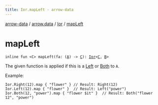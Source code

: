 ```yaml
---
title: Ior.mapLeft - arrow-data
---
```


[arrow-data](../../index.html) / [arrow.data](../index.html) / [Ior](index.html) / [mapLeft](./map-left.html)

# mapLeft

`inline fun <C> mapLeft(fa: (`[`A`](index.html#A)`) -> `[`C`](map-left.html#C)`): `[`Ior`](index.html)`<`[`C`](map-left.html#C)`, `[`B`](index.html#B)`>`

The given function is applied if this is a [Left](-left/index.html) or [Both](-both/index.html) to `A`.

Example:

```
Ior.Right(12).map { "flower" } // Result: Right(12)
Ior.Left(12).map { "flower" }  // Result: Left("power")
Ior.Both(12, "power").map { "flower $it" }  // Result: Both("flower 12", "power")
```

